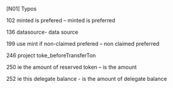 [N01] Typos

102 minted is prefered – minted is preferred

136 datasource- data source

199 use mint if non-claimed prefered – non claimed preferred

246 project toke_beforeTransferTon

250 ie the amount of reserved token – is the amount

252 ie this delegate balance - is the amount of delegate balance